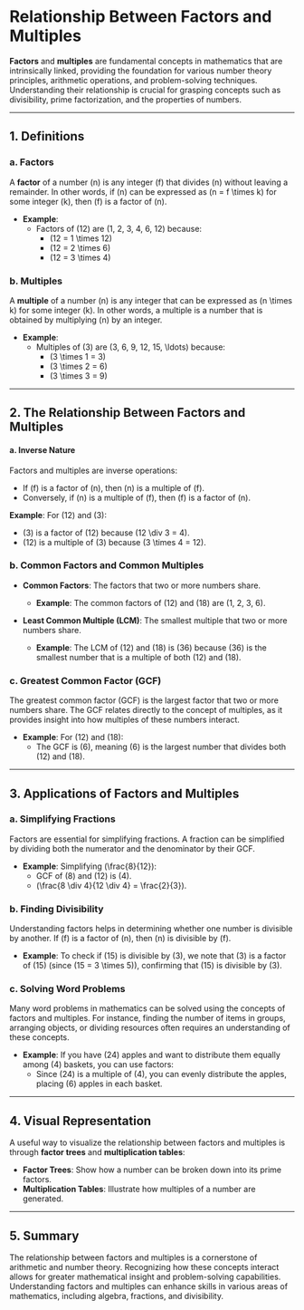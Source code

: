 # Relationship Between Factors and Multiples

**Factors** and **multiples** are fundamental concepts in mathematics that are intrinsically linked, providing the foundation for various number theory principles, arithmetic operations, and problem-solving techniques. Understanding their relationship is crucial for grasping concepts such as divisibility, prime factorization, and the properties of numbers.

---

## **1. Definitions**

### a. **Factors**
A **factor** of a number \(n\) is any integer \(f\) that divides \(n\) without leaving a remainder. In other words, if \(n\) can be expressed as \(n = f \times k\) for some integer \(k\), then \(f\) is a factor of \(n\). 

- **Example**: 
  - Factors of \(12\) are \(1, 2, 3, 4, 6, 12\) because:
    - \(12 = 1 \times 12\)
    - \(12 = 2 \times 6\)
    - \(12 = 3 \times 4\)

### b. **Multiples**
A **multiple** of a number \(n\) is any integer that can be expressed as \(n \times k\) for some integer \(k\). In other words, a multiple is a number that is obtained by multiplying \(n\) by an integer.

- **Example**: 
  - Multiples of \(3\) are \(3, 6, 9, 12, 15, \ldots\) because:
    - \(3 \times 1 = 3\)
    - \(3 \times 2 = 6\)
    - \(3 \times 3 = 9\)

---

## **2. The Relationship Between Factors and Multiples**

#### a. **Inverse Nature**
Factors and multiples are inverse operations:
- If \(f\) is a factor of \(n\), then \(n\) is a multiple of \(f\).
- Conversely, if \(n\) is a multiple of \(f\), then \(f\) is a factor of \(n\).

**Example**: For \(12\) and \(3\):
- \(3\) is a factor of \(12\) because \(12 \div 3 = 4\).
- \(12\) is a multiple of \(3\) because \(3 \times 4 = 12\).

### b. **Common Factors and Common Multiples**
- **Common Factors**: The factors that two or more numbers share.
  - **Example**: The common factors of \(12\) and \(18\) are \(1, 2, 3, 6\).
  
- **Least Common Multiple (LCM)**: The smallest multiple that two or more numbers share.
  - **Example**: The LCM of \(12\) and \(18\) is \(36\) because \(36\) is the smallest number that is a multiple of both \(12\) and \(18\).

### c. **Greatest Common Factor (GCF)**
The greatest common factor (GCF) is the largest factor that two or more numbers share. The GCF relates directly to the concept of multiples, as it provides insight into how multiples of these numbers interact.

- **Example**: For \(12\) and \(18\):
  - The GCF is \(6\), meaning \(6\) is the largest number that divides both \(12\) and \(18\).

---

## **3. Applications of Factors and Multiples**

### a. **Simplifying Fractions**
Factors are essential for simplifying fractions. A fraction can be simplified by dividing both the numerator and the denominator by their GCF.

- **Example**: Simplifying \(\frac{8}{12}\):
  - GCF of \(8\) and \(12\) is \(4\).
  - \(\frac{8 \div 4}{12 \div 4} = \frac{2}{3}\).

### b. **Finding Divisibility**
Understanding factors helps in determining whether one number is divisible by another. If \(f\) is a factor of \(n\), then \(n\) is divisible by \(f\).

- **Example**: To check if \(15\) is divisible by \(3\), we note that \(3\) is a factor of \(15\) (since \(15 = 3 \times 5\)), confirming that \(15\) is divisible by \(3\).

### c. **Solving Word Problems**
Many word problems in mathematics can be solved using the concepts of factors and multiples. For instance, finding the number of items in groups, arranging objects, or dividing resources often requires an understanding of these concepts.

- **Example**: If you have \(24\) apples and want to distribute them equally among \(4\) baskets, you can use factors:
  - Since \(24\) is a multiple of \(4\), you can evenly distribute the apples, placing \(6\) apples in each basket.

---

## **4. Visual Representation**
A useful way to visualize the relationship between factors and multiples is through **factor trees** and **multiplication tables**:
- **Factor Trees**: Show how a number can be broken down into its prime factors.
- **Multiplication Tables**: Illustrate how multiples of a number are generated.

---

## **5. Summary**
The relationship between factors and multiples is a cornerstone of arithmetic and number theory. Recognizing how these concepts interact allows for greater mathematical insight and problem-solving capabilities. Understanding factors and multiples can enhance skills in various areas of mathematics, including algebra, fractions, and divisibility.